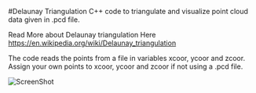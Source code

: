 #Delaunay Triangulation
C++ code to triangulate and visualize point cloud data given in .pcd file.

Read More about Delaunay triangulation Here https://en.wikipedia.org/wiki/Delaunay_triangulation

The code reads the points from a file in variables xcoor, ycoor and zcoor.
Assign your own points to xcoor, ycoor and zcoor if not using a .pcd file.

![ScreenShot](https://cloud.githubusercontent.com/assets/1044135/18031453/755e1b1c-6caf-11e6-822f-b688424f2a97.png)

